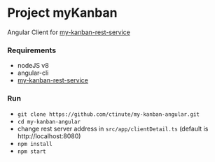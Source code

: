 # Project myKanban

Angular Client for [my-kanban-rest-service]('https://github.com/ctinute/my-kanban-rest-service/')

### Requirements
- nodeJS v8
- angular-cli
- [my-kanban-rest-service]('https://github.com/ctinute/my-kanban-rest-service/')

### Run
- `git clone https://github.com/ctinute/my-kanban-angular.git`
- `cd my-kanban-angular`
- change rest server address in `src/app/clientDetail.ts` (default is http://localhost:8080)
- `npm install`
- `npm start`

